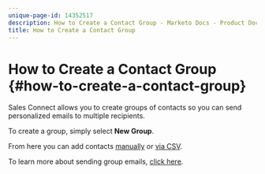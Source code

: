 ```yaml
---
unique-page-id: 14352517
description: How to Create a Contact Group - Marketo Docs - Product Documentation
title: How to Create a Contact Group
---
```


# How to Create a Contact Group {#how-to-create-a-contact-group}

Sales Connect allows you to create groups of contacts so you can send personalized emails to multiple recipients.

To create a group, simply select **New Group**.  
  
From here you can add contacts [manually](/help/marketo/product-docs/marketo-sales-connect/people/managing-contacts/creating-and-deleting-contacts.md) or [via CSV](/help/marketo/product-docs/marketo-sales-connect/people/managing-contacts/import-contacts-via-csv.md).  
  
To learn more about sending group emails, [click here](/help/marketo/product-docs/marketo-sales-connect/email/send-a-sales-email/how-to-send-a-group-email.md).
